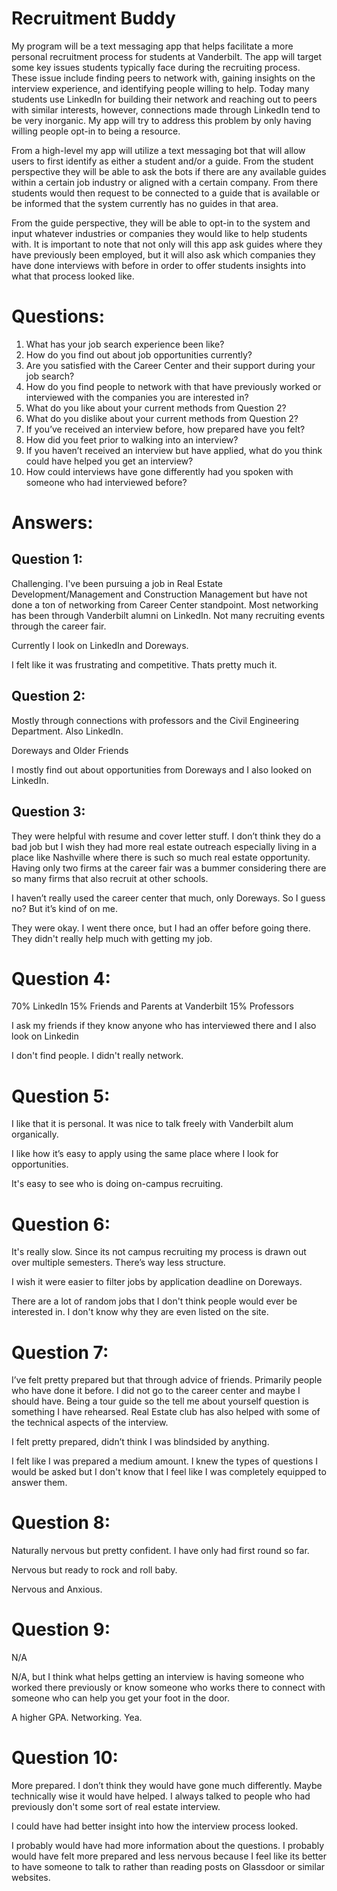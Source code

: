 # Recruitment Buddy

My program will be a text messaging app that helps facilitate a more personal recruitment process for students at Vanderbilt. The app will target some key issues students typically face during the recruiting process. These issue include finding peers to network with, gaining insights on the interview experience, and identifying people willing to help. Today many students use LinkedIn for building their network and reaching out to peers with similar interests, however, connections made through LinkedIn tend to be very inorganic. My app will try to address this problem by only having willing people opt-in to being a resource.

From a high-level my app will utilize a text messaging bot that will allow users to first identify as either a student and/or a guide. From the student perspective they will be able to ask the bots if there are any available guides within a certain job industry or aligned with a certain company. From there students would then request to be connected to a guide that is available or be informed that the system currently has no guides in that area. 

From the guide perspective, they will be able to opt-in to the system and input whatever industries or companies they would like to help students with. It is important to note that not only will this app ask guides where they have previously been employed, but it will also ask which companies they have done interviews with before in order to offer students insights into what that process looked like. 


# Questions:
  1. What has your job search experience been like?
  2. How do you find out about job opportunities currently?
  3. Are you satisfied with the Career Center and their support during your job search?
  4. How do you find people to network with that have previously worked or interviewed with the companies you are interested in?
  5. What do you like about your current methods from Question 2?
  6. What do you dislike about your current methods from Question 2?
  7. If you’ve received an interview before, how prepared have you felt?
  8. How did you feet prior to walking into an interview?
  9. If you haven’t received an interview but have applied, what do you think could have helped you get an interview?
  10. How could interviews have gone differently had you spoken with someone who had interviewed before?

# Answers:

## Question 1:

Challenging. I've been pursuing a job in Real Estate Development/Management and Construction Management but have not done a ton of networking from Career Center standpoint. Most networking has been through Vanderbilt alumni on LinkedIn. Not many recruiting events through the career fair.

Currently I look on LinkedIn and Doreways.

I felt like it was frustrating and competitive. Thats pretty much it.

## Question 2:

Mostly through connections with professors and the Civil Engineering Department. Also LinkedIn.

Doreways and Older Friends

I mostly find out about opportunities from Doreways and I also looked on LinkedIn.

## Question 3:

They were helpful with resume and cover letter stuff. I don’t think they do a bad job but I wish they had more real estate outreach especially living in a place like Nashville where there is such so much real estate opportunity. Having only two firms at the career fair was a bummer considering there are so many firms that also recruit at other schools.

I haven’t really used the career center that much, only Doreways. So I guess no? But it’s kind of on me.

They were okay. I went there once, but I had an offer before going there. They didn't really help much with getting my job.

# Question 4:

70% LinkedIn 15% Friends and Parents at Vanderbilt 15% Professors

I ask my friends if they know anyone who has interviewed there and I also look on Linkedin

I don't find people. I didn't really network.

# Question 5:

I like that it is personal. It was nice to talk freely with Vanderbilt alum organically.

I like how it’s easy to apply using the same place where I look for opportunities.

It's easy to see who is doing on-campus recruiting.

# Question 6:

It's really slow. Since its not campus recruiting my process is drawn out over multiple semesters. There’s way less structure. 

I wish it were easier to filter jobs by application deadline on Doreways.

There are a lot of random jobs that I don't think people would ever be interested in. I don't know why they are even listed on the site. 

# Question 7: 

I’ve felt pretty prepared but that through advice of friends. Primarily people who have done it before. I did not go to the career center and maybe I should have. Being a tour guide so the tell me about yourself question is something I have rehearsed. Real Estate club has also helped with some of the technical aspects of the interview. 

I felt pretty prepared, didn’t think I was blindsided by anything.

I felt like I was prepared a medium amount. I knew the types of questions I would be asked but I don't know that I feel like I was completely equipped to answer them.

# Question 8:

Naturally nervous but pretty confident. I have only had first round so far. 

Nervous but ready to rock and roll baby.

Nervous and Anxious.

# Question 9:

N/A

N/A, but I think what helps getting an interview is having someone who worked there previously or know someone who works there to connect with someone who can help you get your foot in the door.

A higher GPA. Networking. Yea. 

# Question 10:

More prepared. I don’t think they would have gone much differently. Maybe technically wise it would have helped. I always talked to people who had previously don't some sort of real estate interview.

I could have had better insight into how the interview process looked.

I probably would have had more information about the questions. I probably would have felt more prepared and less nervous because I feel like its better to have someone to talk to rather than reading posts on Glassdoor or similar websites.
